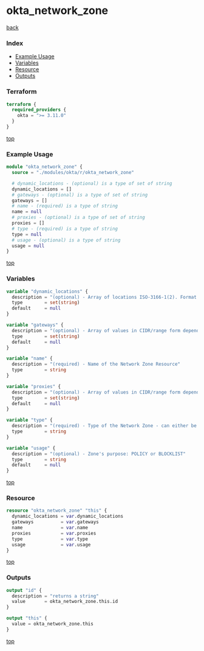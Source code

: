 # okta_network_zone

[back](../okta.md)

### Index

- [Example Usage](#example-usage)
- [Variables](#variables)
- [Resource](#resource)
- [Outputs](#outputs)

### Terraform

```terraform
terraform {
  required_providers {
    okta = ">= 3.11.0"
  }
}
```

[top](#index)

### Example Usage

```terraform
module "okta_network_zone" {
  source = "./modules/okta/r/okta_network_zone"

  # dynamic_locations - (optional) is a type of set of string
  dynamic_locations = []
  # gateways - (optional) is a type of set of string
  gateways = []
  # name - (required) is a type of string
  name = null
  # proxies - (optional) is a type of set of string
  proxies = []
  # type - (required) is a type of string
  type = null
  # usage - (optional) is a type of string
  usage = null
}
```

[top](#index)

### Variables

```terraform
variable "dynamic_locations" {
  description = "(optional) - Array of locations ISO-3166-1(2). Format code: countryCode OR countryCode-regionCode"
  type        = set(string)
  default     = null
}

variable "gateways" {
  description = "(optional) - Array of values in CIDR/range form depending on the way it's been declared (i.e. CIDR will contain /suffix). Please check API docs for examples"
  type        = set(string)
  default     = null
}

variable "name" {
  description = "(required) - Name of the Network Zone Resource"
  type        = string
}

variable "proxies" {
  description = "(optional) - Array of values in CIDR/range form depending on the way it's been declared (i.e. CIDR will contain /suffix). Please check API docs for examples"
  type        = set(string)
  default     = null
}

variable "type" {
  description = "(required) - Type of the Network Zone - can either be IP or DYNAMIC only"
  type        = string
}

variable "usage" {
  description = "(optional) - Zone's purpose: POLICY or BLOCKLIST"
  type        = string
  default     = null
}
```

[top](#index)

### Resource

```terraform
resource "okta_network_zone" "this" {
  dynamic_locations = var.dynamic_locations
  gateways          = var.gateways
  name              = var.name
  proxies           = var.proxies
  type              = var.type
  usage             = var.usage
}
```

[top](#index)

### Outputs

```terraform
output "id" {
  description = "returns a string"
  value       = okta_network_zone.this.id
}

output "this" {
  value = okta_network_zone.this
}
```

[top](#index)